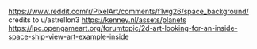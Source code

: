 https://www.reddit.com/r/PixelArt/comments/f1wg26/space_background/ credits to u/astrellon3 
https://kenney.nl/assets/planets
https://lpc.opengameart.org/forumtopic/2d-art-looking-for-an-inside-space-ship-view-art-example-inside